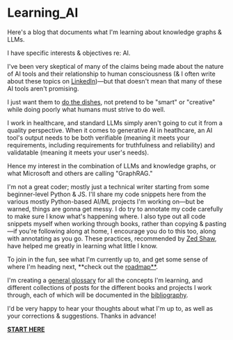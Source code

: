 # Learning_AI

Here's a blog that documents what I'm learning about knowledge graphs &amp; LLMs. 

I have specific interests & objectives re: AI.

I've been very skeptical of many of the claims being made about the nature of AI tools and their relationship to human consciousness (&amp; I often write about these topics on [LinkedIn](https://www.linkedin.com/in/mjkaul/))—but that doesn't mean that many of these AI tools aren't promising.

I just want them to [do the dishes](https://x.com/AuthorJMac/status/1773679197631701238), not pretend to be "smart" or "creative" while doing poorly what humans must strive to do well.

I work in healthcare, and standard LLMs simply aren't going to cut it from a quality perspective. When it comes to generative AI in heatlhcare, an AI tool's output needs to be both verifiable (meaning it meets your requirements, including requirements for truthfulness and reliability) and validatable (meaning it meets your user's needs). 

Hence my interest in the combination of LLMs and knowledge graphs, or what Microsoft and others are calling "GraphRAG." 

I'm not a great coder; mostly just a technical writer starting from some beginner-level Python & JS. I'll share my code snippets here from the various mostly Python-based AI/ML projects I'm working on—but be warned, things are gonna get messy. I do try to annotate my code carefully to make sure I know what's happening where. I also type out all code snippets myself when working through books, rather than copying & pasting—if you're following along at home, I encourage you do to this too, along with annotating as you go. These practices, recommended by [Zed Shaw](https://learncodethehardway.com/), have helped me greatly in learning what little I know.

To join in the fun, see what I'm currently up to, and get some sense of where I'm heading next, **check out the [roadmap**](/roadmap.md).

I'm creating a [general glossary](/glossary.md) for all the concepts I'm learning, and different collections of posts for the different books and projects I work through, each of which will be documented in the [bibliography](/bibliography.md).

I'd be very happy to hear your thoughts about what I'm up to, as well as your corrections & suggestions. Thanks in advance!

[**START HERE**](/roadmap.md)